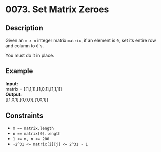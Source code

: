 # 0073. Set Matrix Zeroes

## Description

Given an `m x n` integer matrix `matrix`, if an element is `0`, set its entire row and column to `0`'s.

You must do it in place.

## Example

**Input:**  
matrix = [[1,1,1],[1,0,1],[1,1,1]]
<br>
**Output:**
<br>
[[1,0,1],[0,0,0],[1,0,1]]
<br>

## Constraints

- `m == matrix.length`
- `n == matrix[0].length`
- `1 <= m, n <= 200`
- `-2^31 <= matrix[i][j] <= 2^31 - 1`